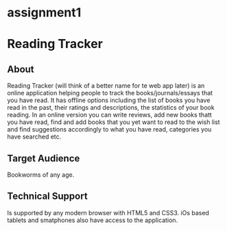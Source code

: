 # assignment1

Reading Tracker
==================

About 
-------
Reading Tracker (will think of a better name for te web app later) is an online application helping people to track the books/journals/essays that you have read. It has offline options including the list of books you have read in the past, their ratings and descriptions, the statistics of your book reading. In an online version you can write reviews, add new books thatt you have read, find and add books that you yet want to read to the wish list and find suggestions accordingly to what you have read, categories you have searched etc. 

Target Audience
----------------
Bookworms of any age.

Technical Support
------------------
Is supported by any modern browser with HTML5 and CSS3. iOs based tablets and smatphones also have access to the application.
